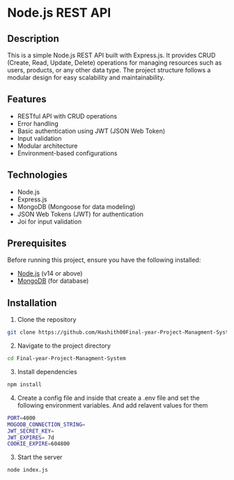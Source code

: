 # Node.js REST API

## Description

This is a simple Node.js REST API built with Express.js. It provides CRUD (Create, Read, Update, Delete) operations for managing resources such as users, products, or any other data type. The project structure follows a modular design for easy scalability and maintainability.

## Features

- RESTful API with CRUD operations
- Error handling
- Basic authentication using JWT (JSON Web Token)
- Input validation
- Modular architecture
- Environment-based configurations

## Technologies

- Node.js
- Express.js
- MongoDB (Mongoose for data modeling)
- JSON Web Tokens (JWT) for authentication
- Joi for input validation

## Prerequisites

Before running this project, ensure you have the following installed:

- [Node.js](https://nodejs.org/) (v14 or above)
- [MongoDB](https://www.mongodb.com/) (for database)

## Installation

1. Clone the repository

```bash
git clone https://github.com/Hashith00Final-year-Project-Managment-System.git
```

2. Navigate to the project directory

```bash
cd Final-year-Project-Managment-System
```

3. Install dependencies

```bash
npm install
```

4. Create a config file and inside that create a .env file and set the following environment variables. And add relavent values for them

```bash
PORT=4000
MOGODB_CONNECTION_STRING=
JWT_SECRET_KEY=
JWT_EXPIRES= 7d
COOKIE_EXPIRE=604800
```

3. Start the server

```bash
node index.js
```
